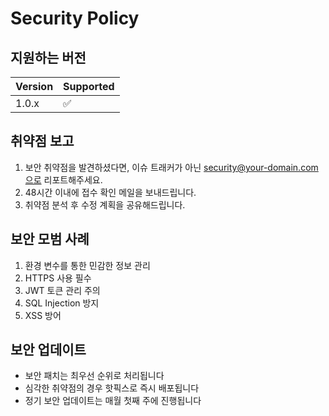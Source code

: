 # Security Policy

## 지원하는 버전

| Version | Supported          |
| ------- | ------------------ |
| 1.0.x   | :white_check_mark: |

## 취약점 보고

1. 보안 취약점을 발견하셨다면, 이슈 트래커가 아닌 security@your-domain.com으로 리포트해주세요.
2. 48시간 이내에 접수 확인 메일을 보내드립니다.
3. 취약점 분석 후 수정 계획을 공유해드립니다.

## 보안 모범 사례

1. 환경 변수를 통한 민감한 정보 관리
2. HTTPS 사용 필수
3. JWT 토큰 관리 주의
4. SQL Injection 방지
5. XSS 방어

## 보안 업데이트

- 보안 패치는 최우선 순위로 처리됩니다
- 심각한 취약점의 경우 핫픽스로 즉시 배포됩니다
- 정기 보안 업데이트는 매월 첫째 주에 진행됩니다 